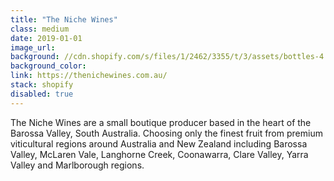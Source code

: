 ```yaml
---
title: "The Niche Wines"
class: medium
date: 2019-01-01
image_url:
background: //cdn.shopify.com/s/files/1/2462/3355/t/3/assets/bottles-4.png?v=15837683324598747714
background_color:
link: https://thenichewines.com.au/
stack: shopify
disabled: true
---
```


The Niche Wines are a small boutique producer based in the heart of the Barossa Valley, South Australia. Choosing only the finest fruit from premium viticultural regions around Australia and New Zealand including Barossa Valley, McLaren Vale, Langhorne Creek, Coonawarra, Clare Valley, Yarra Valley and Marlborough regions.
